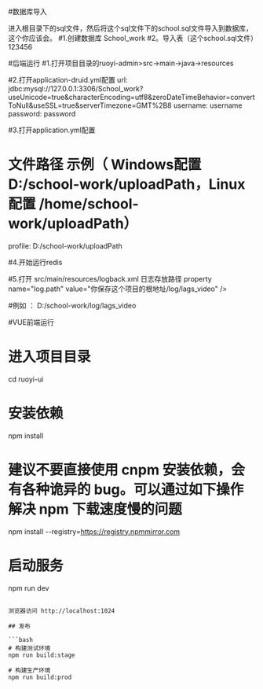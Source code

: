 
#数据库导入

进入根目录下的sql文件，然后将这个sql文件下的school.sql文件导入到数据库，这个你应该会。
#1.创建数据库 School_work
#2。导入表（这个school.sql文件）123456








#后端运行
#1.打开项目目录的ruoyi-admin>src->main->java->resources

#2.打开application-druid.yml配置
  url: jdbc:mysql://127.0.0.1:3306/School_work?useUnicode=true&characterEncoding=utf8&zeroDateTimeBehavior=convertToNull&useSSL=true&serverTimezone=GMT%2B8
  username: username 
  password: password 

#3.打开application.yml配置
# 文件路径 示例（ Windows配置D:/school-work/uploadPath，Linux配置 /home/school-work/uploadPath）
profile: D:/school-work/uploadPath

#4.开始运行redis

#5.打开 src/main/resources/logback.xml
日志存放路径
property name="log.path" value="你保存这个项目的根地址/log/lags_video" />

#例如 ： D:/school-work/log/lags_video





#VUE前端运行
# 进入项目目录
cd ruoyi-ui

# 安装依赖
npm install

# 建议不要直接使用 cnpm 安装依赖，会有各种诡异的 bug。可以通过如下操作解决 npm 下载速度慢的问题
npm install --registry=https://registry.npmmirror.com

# 启动服务
npm run dev
```

浏览器访问 http://localhost:1024

## 发布

```bash
# 构建测试环境
npm run build:stage

# 构建生产环境
npm run build:prod
```
